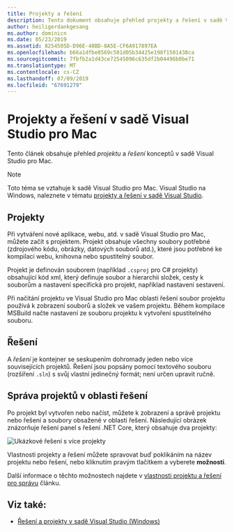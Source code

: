 ```yaml
---
title: Projekty a řešení
description: Tento dokument obsahuje přehled projekty a řešení v sadě Visual Studio pro Mac.
author: heiligerdankgesang
ms.author: dominicn
ms.date: 05/23/2019
ms.assetid: 8254505D-D96E-48BD-8A5E-CF6A917897EA
ms.openlocfilehash: b66a1dfbe0569c501d05b34425e198f1501438ca
ms.sourcegitcommit: 7fbfb2a1d43ce72545096c635df2b04496b0be71
ms.translationtype: MT
ms.contentlocale: cs-CZ
ms.lasthandoff: 07/09/2019
ms.locfileid: "67691279"
---
```

# <a name="projects-and-solutions-in-visual-studio-for-mac"></a>Projekty a řešení v sadě Visual Studio pro Mac

Tento článek obsahuje přehled *projektu* a *řešení* konceptů v sadě Visual Studio pro Mac.

> [!NOTE] 
> Toto téma se vztahuje k sadě Visual Studio pro Mac. Visual Studio na Windows, naleznete v tématu [projekty a řešení v sadě Visual Studio](/visualstudio/ide/solutions-and-projects-in-visual-studio).

## <a name="projects"></a>Projekty

Při vytváření nové aplikace, webu, atd. v sadě Visual Studio pro Mac, můžete začít s projektem. Projekt obsahuje všechny soubory potřebné (zdrojového kódu, obrázky, datových souborů atd.), které jsou potřebné ke kompilaci webu, knihovna nebo spustitelný soubor.

Projekt je definován souborem (například `.csproj` pro C# projekty) obsahující kód xml, který definuje soubor a hierarchii složek, cesty k souborům a nastavení specifická pro projekt, například nastavení sestavení.

Při načítání projektu ve Visual Studio pro Mac oblasti řešení soubor projektu používá k zobrazení souborů a složek ve vašem projektu. Během kompilace MSBuild načte nastavení ze souboru projektu k vytvoření spustitelného souboru.

## <a name="solutions"></a>Řešení

A *řešení* je kontejner se seskupením dohromady jeden nebo více souvisejících projektů. Řešení jsou popsány pomocí textového souboru (rozšíření `.sln`) s svůj vlastní jedinečný formát; není určen upravit ručně.

## <a name="managing-projects-in-the-solution-pad"></a>Správa projektů v oblasti řešení

Po projekt byl vytvořen nebo načíst, můžete k zobrazení a správě projektu nebo řešení a soubory obsažené v oblasti řešení. Následující obrázek znázorňuje řešení panel s řešení .NET Core, který obsahuje dva projekty:

![Ukázkové řešení s více projekty](media/solution-example.png)

Vlastnosti projekty a řešení můžete spravovat buď poklikáním na název projektu nebo řešení, nebo kliknutím pravým tlačítkem a vyberete **možnosti**.

Další informace o těchto možnostech najdete v [vlastnosti projektu a řešení pro správu](managing-solutions-and-project-properties.md) článku.

## <a name="see-also"></a>Viz také:

- [Řešení a projekty v sadě Visual Studio (Windows)](/visualstudio/ide/solutions-and-projects-in-visual-studio)

